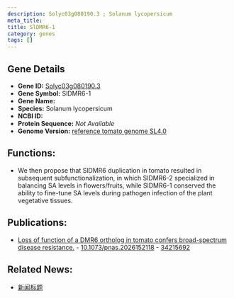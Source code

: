 ```yaml
---
description: Solyc03g080190.3 ; Solanum lycopersicum
meta_title:
title: SlDMR6-1
category: genes
tags: []
---
```


## Gene Details
- **Gene ID:**	[Solyc03g080190.3](https://www.maizegdb.org/gene_center/gene/Solyc03g080190.3)
- **Gene Symbol:** SlDMR6-1
- **Gene Name:** 
- **Species:** Solanum lycopersicum
- **NCBI ID:** [  ]()
- **Protein Sequence:** *Not Available*
- **Genome Version:** [reference tomato genome SL4.0]()

## Functions:
   - We then propose that SlDMR6 duplication in tomato resulted in subsequent subfunctionalization, in which SlDMR6-2 specialized in balancing SA levels in flowers/fruits, while SlDMR6-1 conserved the ability to fine-tune SA levels during pathogen infection of the plant vegetative tissues.

## Publications:
   - [Loss of function of a DMR6 ortholog in tomato confers broad-spectrum disease resistance.]( https://www.pnas.org/doi/10.1073/pnas.2026152118?url_ver=Z39.88-2003&rfr_id=ori%3Arid%3Acrossref.org&rfr_dat=cr_pub++0pubmed ) - [10.1073/pnas.2026152118]( https://www.pnas.org/doi/10.1073/pnas.2026152118?url_ver=Z39.88-2003&rfr_id=ori%3Arid%3Acrossref.org&rfr_dat=cr_pub++0pubmed ) - [34215692](https://pubmed.ncbi.nlm.nih.gov/34215692/)

## Related News:
   - [新闻标题](https://mp.weixin.qq.com/s?__biz=Mzg3MDEwNDEyMg==&mid=2247513500&idx=1&sn=38be11df48c22be7500d12ed998f4ad4&chksm=ce9018c9f9e791df4f8ab6bcf01575f7960347f6514dc7e707631d80e5e21230768862bccfe0&scene=27#wechat_redirect)

